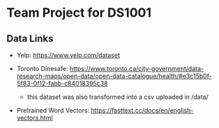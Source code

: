 # Team Project for DS1001

## Data Links

- Yelp: https://www.yelp.com/dataset
- Toronto Dinesafe: https://www.toronto.ca/city-government/data-research-maps/open-data/open-data-catalogue/health/#e3c15b0f-5f83-0f12-fabb-c84018395c38
  - this dataset was also transformed into a csv uploaded in /data/

- Pretrained Word Vectors: https://fasttext.cc/docs/en/english-vectors.html
